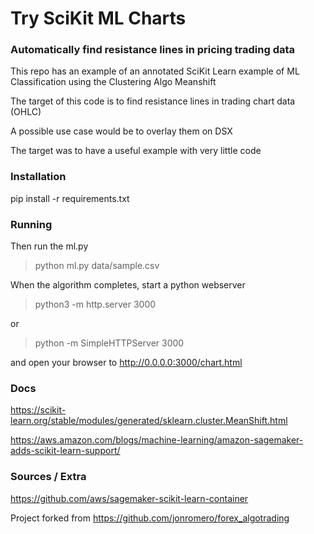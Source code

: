 # Try SciKit ML Charts

### Automatically find resistance lines in pricing trading data 

This repo has an example of an annotated SciKit Learn example of ML Classification using the Clustering Algo Meanshift

The target of this code is to find resistance lines in trading chart data (OHLC)

A possible use case would be to overlay them on DSX

The target was to have a useful example with very little code


### Installation


pip install -r requirements.txt


### Running 

Then run the ml.py
> python ml.py data/sample.csv

When the algorithm completes, start a python webserver

> python3 -m http.server 3000

or 

> python -m SimpleHTTPServer 3000

and open your browser to http://0.0.0.0:3000/chart.html



### Docs

https://scikit-learn.org/stable/modules/generated/sklearn.cluster.MeanShift.html

https://aws.amazon.com/blogs/machine-learning/amazon-sagemaker-adds-scikit-learn-support/

### Sources / Extra

https://github.com/aws/sagemaker-scikit-learn-container


Project forked from https://github.com/jonromero/forex_algotrading
 
